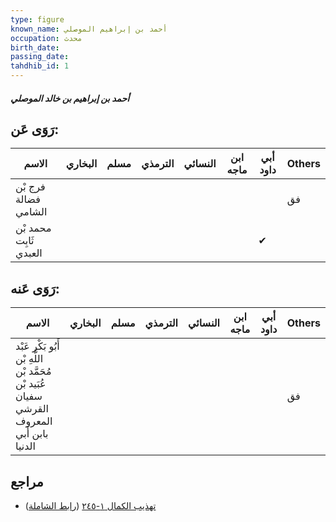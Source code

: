 ```yaml
---
type: figure
known_name: أحمد بن إبراهيم الموصلي
occupation: محدث
birth_date:
passing_date:
tahdhib_id: 1
---
```

##### أحمد بن إبراهيم بن خالد الموصلي

## رَوَى عَن:
| الاسم                  | البخاري | مسلم | الترمذي | النسائي | ابن ماجه | أبي داود | Others |
| ---------------------- | ------- | ---- | ------- | ------- | -------- | -------- | ------ |
| فرج بْن فضالة الشامي   |         |      |         |         |          |          | فق     |
| محمد بْن ثَابِت العبدي |         |      |         |         |          | ✔        |        |
## رَوَى عَنه:
| الاسم                                                                                       | البخاري | مسلم | الترمذي | النسائي | ابن ماجه | أبي داود | Others |
| ------------------------------------------------------------------------------------------- | ------- | ---- | ------- | ------- | -------- | -------- | ------ |
| أَبُو بَكْر عَبْد اللَّهِ بْن مُحَمَّد بْن عُبَيد بْن سفيان القرشي المعروف بابن أَبي الدنيا |         |      |         |         |          |          | فق     |
## مراجع
- [تهذيب الكمال ١-٢٤٥](obsidian://open?vault=Tahdhib-al-Kamal&file=Figures/١-أحمد%20بن%20إبراهيم%20بن%20خالد%20الموصلي) ([رابط الشاملة](https://shamela.ws/book/3722/244))